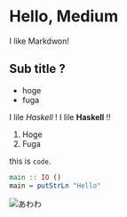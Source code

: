 # Hello, Medium

I like Markdwon!

## Sub title ?

- hoge
- fuga

I lile *Haskell* !
I lile **Haskell** !!

1. Hoge
2. Fuga

this is `code`.

```haskell
main :: IO ()
main = putStrLn "Hello"
```

![あわわ](https://2.bp.blogspot.com/-JpRGFeTrnto/WwJZp57fenI/AAAAAAABMG0/BqIrmtkJvzMpzUFVcVKdvYChPI3b5XC6QCLcBGAs/s800/computer_kowasu_man.png)

